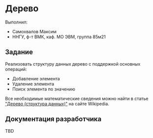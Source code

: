 ﻿# Дерево

Выполнил:

 - Самохвалов Максим
 - ННГУ, ф-т ВМК, каф. МО ЭВМ, группа 85м21

## Задание

Реализовать структуру данных дерево с поддержкой основных операций:

 - Добавление элемента
 - Удаление элемента
 - Поиск элемента по значению

Все необходимые математические сведения можно найти в статье
["Дерево (структура данных)"][tree] на сайте Wikipedia.

## Документация разработчика

TBD

<!-- LINKS -->

[tree]: https://ru.wikipedia.org/wiki/%D0%94%D0%B5%D1%80%D0%B5%D0%B2%D0%BE_(%D1%81%D1%82%D1%80%D1%83%D0%BA%D1%82%D1%83%D1%80%D0%B0_%D0%B4%D0%B0%D0%BD%D0%BD%D1%8B%D1%85)
